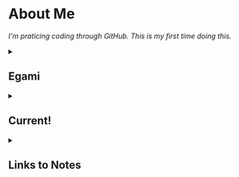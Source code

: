 # About Me

_I'm praticing coding through GitHub. This is my first time doing this._

<details id=0>
<summary><h2>Egami</h2></summary>

<h3>A little bit about me</h3>

I'm another person trying to learn this program. My name is Egami. 
Fun Fact: I'm actually editing some of this on my phone right now (5/30/2023). 

- **Why did I decide to learn this?**: I needed to learn something new. I also was tired of software, plugins or games that I desired not existing. So I decided I should try learning how to make the stuff I want myself. 
- **What do I want to build first?**: The first thing I really want to build is a plugin or plugins for a minecraft server my friend asked me to work on.
- **Do you even know what you're doing?**: LMFAO. Hell no. I just got here.

<details id=4>
<summary><h3>Socials</h3></summary>
  
Instagram: https://instagram.com/egamiretta
Twitter: https://twitter.com/egamiretta
Tiktok: https://tiktok.com/@egamiretta 
Twitch?? coming soon?
</details></details>

    
<details id=3>
  <summary><h2>Current!</h2></summary>
<details id=1>
<summary><h2>Current Achievements</h2></summary>

_<h3>Shit I actually did myself</h3>_

- **I made my first repository**
- **I made my first branch**
- **I submitted my first pull request**
- **I completed my first merge**
- **I created my first personal repository**
- **I made a ReadMe.md and started editing it**
- **I linked my social media accounts to my GitHub.**
</details>


<details id=2>
<summary><h2>Current Small Goals</h2></summary>
</details>

<details id=5>
<summary><h2>Current Projects</h2></summary>

- **working on a friend's minecraft server**

</details></details>

<details id=6>
<summary><h2>Links to Notes</h2></summary>
</details>
